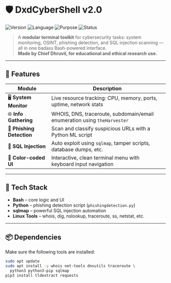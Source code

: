 # 🛡️ DxdCyberShell v2.0

![Version](https://img.shields.io/badge/Version-2.0-blue?style=for-the-badge)
![Language](https://img.shields.io/badge/Built%20With-Bash-green?style=for-the-badge&logo=gnubash)
![Purpose](https://img.shields.io/badge/Purpose-System%20Recon%20%7C%20Phishing%20Detection%20%7C%20SQLi-red?style=for-the-badge)
![Status](https://img.shields.io/badge/Status-Active-brightgreen?style=for-the-badge)

> A **modular terminal toolkit** for cybersecurity tasks: system monitoring, OSINT, phishing detection, and SQL injection scanning — all in one badass Bash-powered interface.  
> **Made by Chief Dhruvil, for educational and ethical research use.**

---

## 🧰 Features

| Module             | Description                                                                 |
|--------------------|-----------------------------------------------------------------------------|
| 🖥️ **System Monitor**     | Live resource tracking: CPU, memory, ports, uptime, network stats       |
| 🌐 **Info Gathering**     | WHOIS, DNS, traceroute, subdomain/email enumeration using `theHarvester` |
| 🧪 **Phishing Detection** | Scan and classify suspicious URLs with a Python ML script               |
| 💉 **SQL Injection**      | Auto exploit using `sqlmap`, tamper scripts, database dumps, etc.      |
| 🎨 **Color-coded UI**     | Interactive, clean terminal menu with keyboard input navigation        |

---

## 🧱 Tech Stack

- **Bash** – core logic and UI
- **Python** – phishing detection script (`phishingdetection.py`)
- **sqlmap** – powerful SQL injection automation
- **Linux Tools** – whois, dig, nslookup, traceroute, ss, netstat, etc.

---

## 📦 Dependencies

Make sure the following tools are installed:

```bash
sudo apt update
sudo apt install -y whois net-tools dnsutils traceroute \
  python3 python3-pip sqlmap
pip3 install tldextract requests
